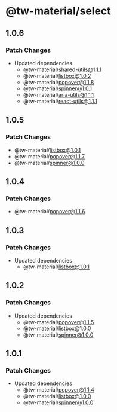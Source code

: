 # @tw-material/select

## 1.0.6

### Patch Changes

- Updated dependencies
  - @tw-material/shared-utils@1.1.1
  - @tw-material/listbox@1.0.2
  - @tw-material/popover@1.1.8
  - @tw-material/spinner@1.0.1
  - @tw-material/aria-utils@1.1.1
  - @tw-material/react-utils@1.1.1

## 1.0.5

### Patch Changes

- @tw-material/listbox@1.0.1
- @tw-material/popover@1.1.7
- @tw-material/spinner@1.0.0

## 1.0.4

### Patch Changes

- @tw-material/popover@1.1.6

## 1.0.3

### Patch Changes

- Updated dependencies
  - @tw-material/listbox@1.0.1

## 1.0.2

### Patch Changes

- Updated dependencies
  - @tw-material/popover@1.1.5
  - @tw-material/listbox@1.0.0
  - @tw-material/spinner@1.0.0

## 1.0.1

### Patch Changes

- Updated dependencies
  - @tw-material/popover@1.1.4
  - @tw-material/listbox@1.0.0
  - @tw-material/spinner@1.0.0
